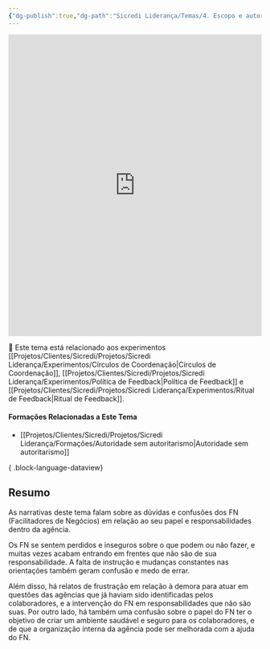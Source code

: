 ```yaml
---
{"dg-publish":true,"dg-path":"Sicredi Liderança/Temas/4. Escopo e autoridade de papéis.md","permalink":"/Sicredi Liderança/Temas/4. Escopo e autoridade de papéis/"}
---
```



<iframe src="https://embed.kumu.io/f6cdb379503ff78884fd66519a782c6d" width="100%" height="600" frameborder="0"></iframe>

🔗 Este tema está relacionado aos experimentos [[Projetos/Clientes/Sicredi/Projetos/Sicredi Liderança/Experimentos/Círculos de Coordenação\|Círculos de Coordenação]], [[Projetos/Clientes/Sicredi/Projetos/Sicredi Liderança/Experimentos/Política de Feedback\|Política de Feedback]] e [[Projetos/Clientes/Sicredi/Projetos/Sicredi Liderança/Experimentos/Ritual de Feedback\|Ritual de Feedback]].

#### Formações Relacionadas a Este Tema
- [[Projetos/Clientes/Sicredi/Projetos/Sicredi Liderança/Formações/Autoridade sem autoritarismo\|Autoridade sem autoritarismo]]

{ .block-language-dataview}


## Resumo

As narrativas deste tema falam sobre as dúvidas e confusões dos FN (Facilitadores de Negócios) em relação ao seu papel e responsabilidades dentro da agência. 

Os FN se sentem perdidos e inseguros sobre o que podem ou não fazer, e muitas vezes acabam entrando em frentes que não são de sua responsabilidade. A falta de instrução e mudanças constantes nas orientações também geram confusão e medo de errar. 

Além disso, há relatos de frustração em relação à demora para atuar em questões das agências que já haviam sido identificadas pelos colaboradores, e a intervenção do FN em responsabilidades que não são suas. Por outro lado, há também uma confusão sobre o papel do FN ter o objetivo de  criar um ambiente saudável e seguro para os colaboradores, e de que a organização interna da agência pode ser melhorada com a ajuda do FN. 

